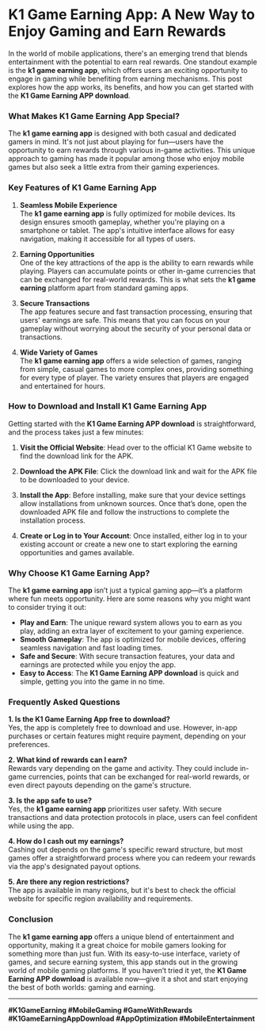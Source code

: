 # K1 Game Earning App: A New Way to Enjoy Gaming and Earn Rewards

In the world of mobile applications, there's an emerging trend that blends entertainment with the potential to earn real rewards. One standout example is the **k1 game earning app**, which offers users an exciting opportunity to engage in gaming while benefiting from earning mechanisms. This post explores how the app works, its benefits, and how you can get started with the **K1 Game Earning APP download**.

### What Makes K1 Game Earning App Special?

The **k1 game earning app** is designed with both casual and dedicated gamers in mind. It's not just about playing for fun—users have the opportunity to earn rewards through various in-game activities. This unique approach to gaming has made it popular among those who enjoy mobile games but also seek a little extra from their gaming experiences.

### Key Features of K1 Game Earning App

1. **Seamless Mobile Experience**  
   The **k1 game earning app** is fully optimized for mobile devices. Its design ensures smooth gameplay, whether you're playing on a smartphone or tablet. The app's intuitive interface allows for easy navigation, making it accessible for all types of users.

2. **Earning Opportunities**  
   One of the key attractions of the app is the ability to earn rewards while playing. Players can accumulate points or other in-game currencies that can be exchanged for real-world rewards. This is what sets the **k1 game earning** platform apart from standard gaming apps.

3. **Secure Transactions**  
   The app features secure and fast transaction processing, ensuring that users' earnings are safe. This means that you can focus on your gameplay without worrying about the security of your personal data or transactions.

4. **Wide Variety of Games**  
   The **k1 game earning app** offers a wide selection of games, ranging from simple, casual games to more complex ones, providing something for every type of player. The variety ensures that players are engaged and entertained for hours.

### How to Download and Install K1 Game Earning App

Getting started with the **K1 Game Earning APP download** is straightforward, and the process takes just a few minutes:

1. **Visit the Official Website**: Head over to the official K1 Game website to find the download link for the APK.
   
2. **Download the APK File**: Click the download link and wait for the APK file to be downloaded to your device.

3. **Install the App**: Before installing, make sure that your device settings allow installations from unknown sources. Once that’s done, open the downloaded APK file and follow the instructions to complete the installation process.

4. **Create or Log in to Your Account**: Once installed, either log in to your existing account or create a new one to start exploring the earning opportunities and games available.

### Why Choose K1 Game Earning App?

The **k1 game earning app** isn’t just a typical gaming app—it’s a platform where fun meets opportunity. Here are some reasons why you might want to consider trying it out:

- **Play and Earn**: The unique reward system allows you to earn as you play, adding an extra layer of excitement to your gaming experience.
- **Smooth Gameplay**: The app is optimized for mobile devices, offering seamless navigation and fast loading times.
- **Safe and Secure**: With secure transaction features, your data and earnings are protected while you enjoy the app.
- **Easy to Access**: The **K1 Game Earning APP download** is quick and simple, getting you into the game in no time.

### Frequently Asked Questions

**1. Is the K1 Game Earning App free to download?**  
Yes, the app is completely free to download and use. However, in-app purchases or certain features might require payment, depending on your preferences.

**2. What kind of rewards can I earn?**  
Rewards vary depending on the game and activity. They could include in-game currencies, points that can be exchanged for real-world rewards, or even direct payouts depending on the game's structure.

**3. Is the app safe to use?**  
Yes, the **k1 game earning app** prioritizes user safety. With secure transactions and data protection protocols in place, users can feel confident while using the app.

**4. How do I cash out my earnings?**  
Cashing out depends on the game's specific reward structure, but most games offer a straightforward process where you can redeem your rewards via the app's designated payout options.

**5. Are there any region restrictions?**  
The app is available in many regions, but it's best to check the official website for specific region availability and requirements.

### Conclusion

The **k1 game earning app** offers a unique blend of entertainment and opportunity, making it a great choice for mobile gamers looking for something more than just fun. With its easy-to-use interface, variety of games, and secure earning system, this app stands out in the growing world of mobile gaming platforms. If you haven’t tried it yet, the **K1 Game Earning APP download** is available now—give it a shot and start enjoying the best of both worlds: gaming and earning.

---

**#K1GameEarning #MobileGaming #GameWithRewards #K1GameEarningAppDownload #AppOptimization #MobileEntertainment**
